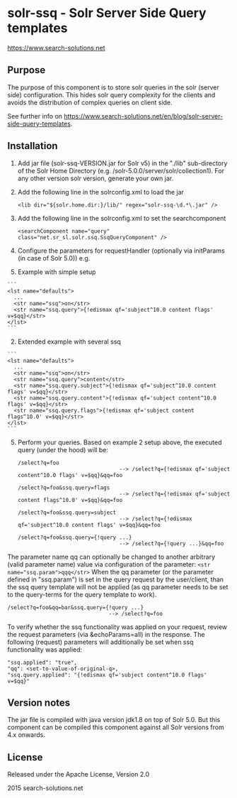 # solr-ssq - Solr Server Side Query templates

https://www.search-solutions.net

## Purpose
The purpose of this component is to store solr queries in the solr (server side) configuration.
This hides solr query complexity for the clients and avoids the distribution of complex queries on client side.

See further info on https://www.search-solutions.net/en/blog/solr-server-side-query-templates.

## Installation
1. Add jar file (solr-ssq-VERSION.jar for Solr v5) in the "./lib" sub-directory of the Solr Home Directory (e.g. /solr-5.0.0/server/solr/collection1). For any other version solr version, generate your own jar.

2. Add the following line in the solrconfig.xml to load the jar

    ```
    <lib dir="${solr.home.dir:}/lib/" regex="solr-ssq-\d.*\.jar" />
    ```

3. Add the following line in the solrconfig.xml to set the searchcomponent

    ```
    <searchComponent name="query" class="net.sr_sl.solr.ssq.SsqQueryComponent" />
    ```

4. Configure the parameters for requestHandler (optionally via initParams (in case of Solr 5.0)) e.g.
  1. Example with simple setup
  
    ```
    <lst name="defaults">
	  ...
	  <str name="ssq">on</str>
      <str name="ssq.query">{!edismax qf='subject^10.0 content flags' v=$qq}</str>
    </lst>
    ```

  2. Extended example with several ssq

    ```
    <lst name="defaults">
	  ...
	  <str name="ssq">on</str>
      <str name="ssq.query">content</str>
      <str name="ssq.query.subject">{!edismax qf='subject^10.0 content flags' v=$qq}</str>
      <str name="ssq.query.content">{!edismax qf='subject content^10.0 flags' v=$qq}</str>
      <str name="ssq.query.flags">{!edismax qf='subject content flags^10.0' v=$qq}</str>
    </lst>
    ```
    
5. Perform your queries. Based on example 2 setup above, the executed query (under the hood) will be:

    ```
    /select?q=foo
    								--> /select?q={!edismax qf='subject content^10.0 flags' v=$qq}&qq=foo
	   
    /select?q=foo&ssq.query=flags
    								--> /select?q={!edismax qf='subject content flags^10.0' v=$qq}&qq=foo
	   
    /select?q=foo&ssq.query=subject
    								--> /select?q={!edismax qf='subject^10.0 content flags' v=$qq}&qq=foo
	   
    /select?q=foo&ssq.query={!query ...}
    								--> /select?q={!query ...}&qq=foo   
    ```
    
The parameter name qq can optionally be changed to another arbitrary (valid parameter name) value via configuration of the parameter:
    ```
    <str name="ssq.param">qqq</str>
    ```
When the qq parameter (or the parameter defined in "ssq.param") is set in the query request by the user/client, than the ssq query template will not be applied 
(as qq parameter needs to be set to the query-terms for the query template to work).

	/select?q=foo&qq=bar&ssq.query={!query ...}
    								--> /select?q=foo 

To verify whether the ssq functionality was applied on your request, review the request parameters (via &echoParams=all) in the response. 
The following (request) parameters will additionally be set when ssq functionality was applied:

    "ssq.applied": "true",
    "qq": <set-to-value-of-original-q>,
    "ssq.query.applied": "{!edismax qf='subject content^10.0 flags' v=$qq}"


## Version notes
The jar file is compiled with java version jdk1.8 on top of Solr 5.0. 
But this component can be compiled this component against all Solr versions from 4.x onwards.

## License
Released under the Apache License, Version 2.0

2015 search-solutions.net
